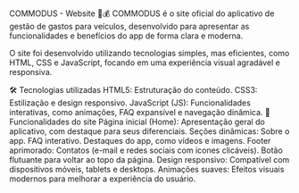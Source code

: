 COMMODUS - Website 🚗💰
COMMODUS é o site oficial do aplicativo de gestão de gastos para veículos, desenvolvido para apresentar as funcionalidades e benefícios do app de forma clara e moderna.

O site foi desenvolvido utilizando tecnologias simples, mas eficientes, como HTML, CSS e JavaScript, focando em uma experiência visual agradável e responsiva.

🛠 Tecnologias utilizadas
HTML5: Estruturação do conteúdo.
CSS3: Estilização e design responsivo.
JavaScript (JS): Funcionalidades interativas, como animações, FAQ expansível e navegação dinâmica.
🌟 Funcionalidades do site
Página inicial (Home): Apresentação geral do aplicativo, com destaque para seus diferenciais.
Seções dinâmicas:
Sobre o app.
FAQ interativo.
Destaques do app, como vídeos e imagens.
Footer aprimorado:
Contatos (e-mail e redes sociais com ícones clicáveis).
Botão flutuante para voltar ao topo da página.
Design responsivo:
Compatível com dispositivos móveis, tablets e desktops.
Animações suaves:
Efeitos visuais modernos para melhorar a experiência do usuário.
